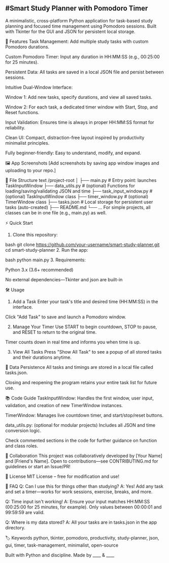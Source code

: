 #Smart Study Planner with Pomodoro Timer
-------------
A minimalistic, cross-platform Python application for task-based study planning and focused time management using Pomodoro sessions. Built with Tkinter for the GUI and JSON for persistent local storage.

🚀 Features
Task Management: Add multiple study tasks with custom Pomodoro durations.

Custom Pomodoro Timer: Input any duration in HH:MM:SS (e.g., 00:25:00 for 25 minutes).

Persistent Data: All tasks are saved in a local JSON file and persist between sessions.

Intuitive Dual-Window Interface:

Window 1: Add new tasks, specify durations, and view all saved tasks.

Window 2: For each task, a dedicated timer window with Start, Stop, and Reset functions.

Input Validation: Ensures time is always in proper HH:MM:SS format for reliability.

Clean UI: Compact, distraction-free layout inspired by productivity minimalist principles.

Fully beginner-friendly: Easy to understand, modify, and expand.

🖼️ App Screenshots
[Add screenshots by saving app window images and uploading to your repo.]

📂 File Structure
text
/project-root
│
├── main.py                 # Entry point: launches TaskInputWindow
├── data_utils.py           # (optional) Functions for loading/saving/validating JSON and time
├── task_input_window.py    # (optional) TaskInputWindow class
├── timer_window.py         # (optional) TimerWindow class
├── tasks.json              # Local storage for persistent user tasks (auto-created)
├── README.md
└── ...
For simple projects, all classes can be in one file (e.g., main.py) as well.

⚡ Quick Start
1. Clone this repository:

bash
git clone https://github.com/your-username/smart-study-planner.git
cd smart-study-planner
2. Run the app:

bash
python main.py
3. Requirements:

Python 3.x (3.6+ recommended)

No external dependencies—Tkinter and json are built-in

🛠️ Usage
1. Add a Task
Enter your task's title and desired time (HH:MM:SS) in the interface.

Click "Add Task" to save and launch a Pomodoro window.

2. Manage Your Timer
Use START to begin countdown, STOP to pause, and RESET to return to the original time.

Timer counts down in real time and informs you when time is up.

3. View All Tasks
Press "Show All Task" to see a popup of all stored tasks and their durations anytime.

💾 Data Persistence
All tasks and timings are stored in a local file called tasks.json.

Closing and reopening the program retains your entire task list for future use.

📚 Code Guide
TaskInputWindow: Handles the first window, user input, validation, and creation of new TimerWindow instances.

TimerWindow: Manages live countdown timer, and start/stop/reset buttons.

data_utils.py: (optional for modular projects) Includes all JSON and time conversion logic.

Check commented sections in the code for further guidance on function and class roles.

👥 Collaboration
This project was collaboratively developed by [Your Name] and [Friend's Name].
Open to contributions—see CONTRIBUTING.md for guidelines or start an Issue/PR!

📃 License
MIT License – free for modification and use!

🤔 FAQ
Q: Can I use this for things other than studying?
A: Yes! Add any task and set a timer—works for work sessions, exercise, breaks, and more.

Q: Time input isn't working!
A: Ensure your input matches HH:MM:SS (00:25:00 for 25 minutes, for example). Only values between 00:00:01 and 99:59:59 are valid.

Q: Where is my data stored?
A: All your tasks are in tasks.json in the app directory.

🏷️ Keywords
python, tkinter, pomodoro, productivity, study-planner, json, gui, timer, task-management, minimalist, open-source

Built with Python and discipline. Made by ____ & ____
